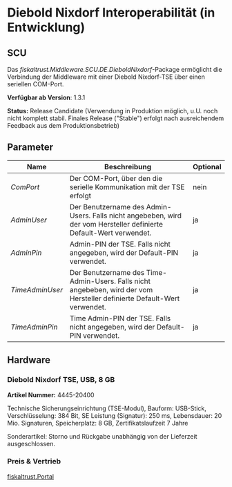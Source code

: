 # Diebold Nixdorf Interoperabilität (in Entwicklung)

## SCU

Das _fiskaltrust.Middleware.SCU.DE.DieboldNixdorf_-Package ermöglicht die Verbindung der Middleware mit einer Diebold Nixdorf-TSE über einen seriellen COM-Port.

**Verfügbar ab Version**: 1.3.1

**Status:** Release Candidate (Verwendung in Produktion möglich, u.U. noch nicht komplett stabil. Finales Release ("Stable") erfolgt nach ausreichendem Feedback aus dem Produktionsbetrieb)

## Parameter

| Name | Beschreibung | Optional |
| ---- | ------------ |--------- |
| _ComPort_ | Der COM-Port, über den die serielle Kommunikation mit der TSE erfolgt | nein |
| _AdminUser_ | Der Benutzername des Admin-Users. Falls nicht angebeben, wird der vom Hersteller definierte Default-Wert verwendet. | ja |
| _AdminPin_ | Admin-PIN der TSE. Falls nicht angegeben, wird der Default-PIN verwendet. | ja |
| _TimeAdminUser_ | Der Benutzername des Time-Admin-Users. Falls nicht angebeben, wird der vom Hersteller definierte Default-Wert verwendet. | ja |
| _TimeAdminPin_ | Time Admin-PIN der TSE. Falls nicht angegeben, wird der Default-PIN verwendet. | ja |


## Hardware

### Diebold Nixdorf TSE, USB, 8 GB                             



**Artikel Nummer:** 4445-20400

Technische Sicherungseinrichtung (TSE-Modul), Bauform: USB-Stick, Verschlüsselung: 384 Bit, SE Leistung (Signatur): 250 ms, Lebensdauer: 20 Mio. Signaturen, Speicherplatz: 8 GB, Zertifikatslaufzeit 7 Jahre

Sonderartikel: Storno und Rückgabe unabhängig von der Lieferzeit ausgeschlossen.



### Preis & Vertrieb

[fiskaltrust.Portal](https://portal.fiskaltrust.de)
